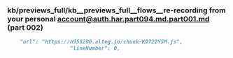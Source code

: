 ### kb/previews_full/kb__previews_full__flows__re-recording from your personal account@auth.har.part094.md.part001.md (part 002)

```md
    "url": "https://n958200.alteg.io/chunk-KO722YSM.js",
                    "lineNumber": 0,
            
```

```
